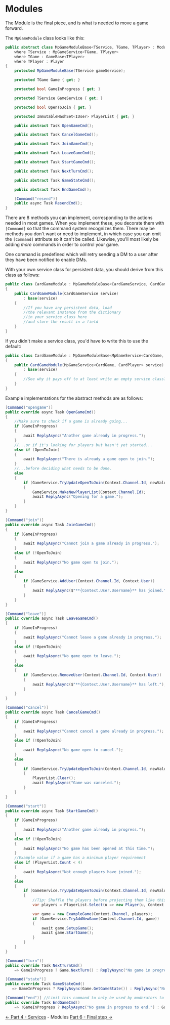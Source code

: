 ﻿Modules
=======

The Module is the final piece, and is what is needed to move a game forward.

The `MpGameModule` class looks like this:
```cs
public abstract class MpGameModuleBase<TService, TGame, TPlayer> : ModuleBase
    where TService : MpGameService<TGame, TPlayer>
    where TGame : GameBase<TPlayer>
    where TPlayer : Player
{
    protected MpGameModuleBase(TService gameService);

    protected TGame Game { get; }

    protected bool GameInProgress { get; }

    protected TService GameService { get; }

    protected bool OpenToJoin { get; }

    protected ImmutableHashSet<IUser> PlayerList { get; }

    public abstract Task OpenGameCmd();

    public abstract Task CancelGameCmd();

    public abstract Task JoinGameCmd();

    public abstract Task LeaveGameCmd();

    public abstract Task StartGameCmd();

    public abstract Task NextTurnCmd();

    public abstract Task GameStateCmd();

    public abstract Task EndGameCmd();

    [Command("resend")]
    public async Task ResendCmd();
}
```

There are 8 methods you can implement, corresponding to the
actions needed in most games. When you implement these, you decorate them with `[Command]`
so that the command system recognizes them. There may be methods you don't want or need to
implement, in which case you can omit the `[Command]` attribute so it can't be called.
Likewise, you'll most likely be adding *more* commands in order to control your game.

One command is predefined which will retry sending a DM
to a user after they have been notified to enable DMs.

With your own service class for persistent data, you should derive
from this class as follows:
```cs
public class CardGameModule : MpGameModuleBase<CardGameService, CardGame, CardPlayer>
{
    public CardGameModule(CardGameService service)
        : base(service)
    {
        //If you have any persistent data, load
        //the relevant instance from the dictionary
        //in your service class here
        //and store the result in a field
    }
}
```

If you didn't make a service class, you'd have to write this to use the default:
```cs
public class CardGameModule : MpGameModuleBase<MpGameService<CardGame, CardPlayer>, CardGame, CardPlayer>
{
    public CardGameModule(MpGameService<CardGame, CardPlayer> service)
        : base(service)
    {
        //See why it pays off to at least write an empty service class?
    }
}
```

Example implementations for the abstract methods are as follows:
```cs
[Command("opengame")]
public override async Task OpenGameCmd()
{
    //Make sure to check if a game is already going...
    if (GameInProgress)
    {
        await ReplyAsync("Another game already in progress.");
    }
    //...or if it's looking for players but hasn't yet started...
    else if (OpenToJoin)
    {
        await ReplyAsync("There is already a game open to join.");
    }
    //...before deciding what needs to be done.
    else
    {
        if (GameService.TryUpdateOpenToJoin(Context.Channel.Id, newValue: true, comparisonValue: false))
        {
            GameService.MakeNewPlayerList(Context.Channel.Id);
            await ReplyAsync("Opening for a game.");
        }
    }
}

[Command("join")]
public override async Task JoinGameCmd()
{
    if (GameInProgress)
    {
        await ReplyAsync("Cannot join a game already in progress.");
    }
    else if (!OpenToJoin)
    {
        await ReplyAsync("No game open to join.");
    }
    else
    {
        if (GameService.AddUser(Context.Channel.Id, Context.User))
        {
            await ReplyAsync($"**{Context.User.Username}** has joined.");
        }
    }
}

[Command("leave")]
public override async Task LeaveGameCmd()
{
    if (GameInProgress)
    {
        await ReplyAsync("Cannot leave a game already in progress.");
    }
    else if (!OpenToJoin)
    {
        await ReplyAsync("No game open to leave.");
    }
    else
    {
        if (GameService.RemoveUser(Context.Channel.Id, Context.User))
        {
            await ReplyAsync($"**{Context.User.Username}** has left.");
        }
    }
}

[Command("cancel")]
public override async Task CancelGameCmd()
{
    if (GameInProgress)
    {
        await ReplyAsync("Cannot cancel a game already in progress.");
    }
    else if (!OpenToJoin)
    {
        await ReplyAsync("No game open to cancel.");
    }
    else
    {
        if (GameService.TryUpdateOpenToJoin(Context.Channel.Id, newValue: false, comparisonValue: true))
        {
            PlayerList.Clear();
            await ReplyAsync("Game was canceled.");
        }
    }
}

[Command("start")]
public override async Task StartGameCmd()
{
    if (GameInProgress)
    {
        await ReplyAsync("Another game already in progress.");
    }
    else if (!OpenToJoin)
    {
        await ReplyAsync("No game has been opened at this time.");
    }
    //Example value if a game has a minimum player requirement
    else if (PlayerList.Count < 4)
    {
        await ReplyAsync("Not enough players have joined.");
    }
    else
    {
        if (GameService.TryUpdateOpenToJoin(Context.Channel.Id, newValue: false, comparisonValue: true))
        {
            //Tip: Shuffle the players before projecting them like this
            var players = PlayerList.Select(u => new Player(u, Context.Channel));

            var game = new ExampleGame(Context.Channel, players);
            if (GameService.TryAddNewGame(Context.Channel.Id, game))
            {
                await game.SetupGame();
                await game.StartGame();
            }
        }
    }
}

[Command("turn")]
public override Task NextTurnCmd()
    => GameInProgress ? Game.NextTurn() : ReplyAsync("No game in progress.");

[Command("state")]
public override Task GameStateCmd()
   => GameInProgress ? ReplyAsync(Game.GetGameState()) : ReplyAsync("No game in progress.");

[Command("end")] //Limit this command to only be used by moderators to prevent abuse
public override Task EndGameCmd()
    => !GameInProgress ? ReplyAsync("No game in progress to end.") : Game.EndGame("Game ended early by moderator.");
```

[<- Part 4 - Services](4-Services.md) - Modules [Part 6 - Final step ->](6-FinalStep.md)
